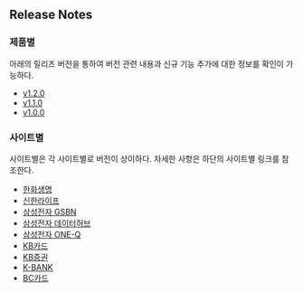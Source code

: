 ## Release Notes
### 제품별
아래의 릴리즈 버전을 통하여 버전 관련 내용과 신규 기능 추가에 대한 정보를 확인이 가능하다.
  - [v1.2.0](#v1.2.0)
  - [v1.1.0](#v1.1.0)
  - [v1.0.0](https://github.com/JUOHJANG/Document/blob/main/v1.0.0.md)

### 사이트별
사이트별은 각 사이트별로 버전이 상이하다. 자세한 사항은 하단의 사이트별 링크를 참조한다.
  - [한화생명](https://github.com/JUOHJANG/Document/edit/main/%ED%95%9C%ED%99%94%EC%83%9D%EB%AA%85)
  - [신한라이프](신한라이프)
  - [삼성전자 GSBN](삼성전자GSBN)
  - [삼성전자 데이터허브](삼성전자데이터허브)
  - [삼성전자 ONE-Q](삼성전자ONE-Q)
  - [KB카드](KB카드)
  - [KB증권](KB증권)
  - [K-BANK](K-BANK)
  - [BC카드](BC카드)
